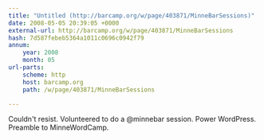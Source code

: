 ```yaml
---
title: "Untitled (http://barcamp.org/w/page/403871/MinneBarSessions)"
date: 2008-05-05 20:39:05 +0000
external-url: http://barcamp.org/w/page/403871/MinneBarSessions
hash: 7d587febeb5364a1011c0696c0942f79
annum:
    year: 2008
    month: 05
url-parts:
    scheme: http
    host: barcamp.org
    path: /w/page/403871/MinneBarSessions

---
```


Couldn't resist. Volunteered to do a @minnebar session. Power WordPress. Preamble to MinneWordCamp. 
